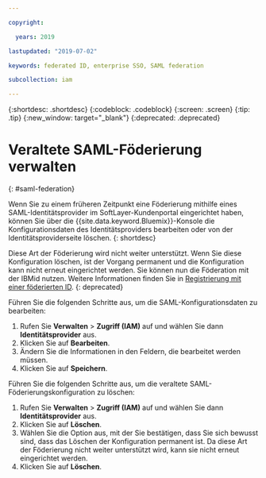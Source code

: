 ```yaml
---

copyright:

  years: 2019

lastupdated: "2019-07-02"

keywords: federated ID, enterprise SSO, SAML federation

subcollection: iam

---
```


{:shortdesc: .shortdesc}
{:codeblock: .codeblock}
{:screen: .screen}
{:tip: .tip}
{:new_window: target="_blank"}
{:deprecated: .deprecated}
    
# Veraltete SAML-Föderierung verwalten
{: #saml-federation}

Wenn Sie zu einem früheren Zeitpunkt eine Föderierung mithilfe eines SAML-Identitätsprovider im SoftLayer-Kundenportal eingerichtet haben, können Sie über die {{site.data.keyword.Bluemix}}-Konsole die Konfigurationsdaten des Identitätsproviders bearbeiten oder von der Identitätsproviderseite löschen.
{: shortdesc}

Diese Art der Föderierung wird nicht weiter unterstützt. Wenn Sie diese Konfiguration löschen, ist der Vorgang permanent und die Konfiguration kann nicht erneut eingerichtet werden. Sie können nun die Föderation mit der IBMid nutzen. Weitere Informationen finden Sie in [Registrierung mit einer föderierten ID](/docs/account?topic=account-signup#signup-federated).
{: deprecated}

Führen Sie die folgenden Schritte aus, um die SAML-Konfigurationsdaten zu bearbeiten:

1. Rufen Sie **Verwalten** > **Zugriff (IAM)** auf und wählen Sie dann **Identitätsprovider** aus.  
2. Klicken Sie auf **Bearbeiten**.
3. Ändern Sie die Informationen in den Feldern, die bearbeitet werden müssen.
4. Klicken Sie auf **Speichern**.

Führen Sie die folgenden Schritte aus, um die veraltete SAML-Föderierungskonfiguration zu löschen:

1. Rufen Sie **Verwalten** > **Zugriff (IAM)** auf und wählen Sie dann **Identitätsprovider** aus.  
2. Klicken Sie auf **Löschen**. 
3. Wählen Sie die Option aus, mit der Sie bestätigen, dass Sie sich bewusst sind, dass das Löschen der Konfiguration permanent ist. Da diese Art der Föderierung nicht weiter unterstützt wird, kann sie nicht erneut eingerichtet werden. 
4. Klicken Sie auf **Löschen**. 

